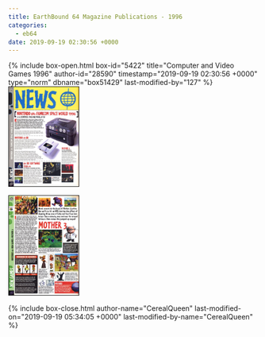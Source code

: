 ```yaml
---
title: EarthBound 64 Magazine Publications - 1996
categories:
  - eb64
date: 2019-09-19 02:30:56 +0000
---
```

{% include box-open.html box-id="5422" title="Computer and Video Games 1996" author-id="28590" timestamp="2019-09-19 02:30:56 +0000" type="norm" dbname="box51429" last-modified-by="127" %}
<a href="Computer_and_Video_Games_1996_PG8.jpg"><img src="Computer_and_Video_Games_1996_PG8.jpg"   title="Computer and Video Games 1996" height="200" border="1" /></a>

<a href="Computer_and_Video_Games_1996_PG96.jpg"><img src="Computer_and_Video_Games_1996_PG96.jpg"   title="Computer and Video Games 1996" height="200" border="1" /></a>


{% include box-close.html author-name="CerealQueen" last-modified-on="2019-09-19 05:34:05 +0000" last-modified-by-name="CerealQueen" %}
